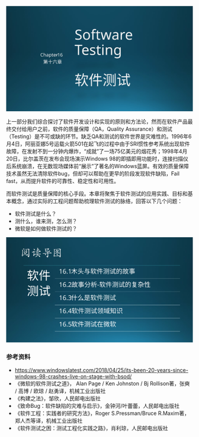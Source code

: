 
<img src="img/Slide1.SVG"/>

上一部分我们综合探讨了软件开发设计和实现的原则和方法论，然而在软件产品最终交付给用户之前，软件的质量保障（QA，Quality Assurance）和测试（Testing）是不可或缺的环节。缺乏QA和测试的软件世界是灾难性的。1996年6月4日，阿丽亚娜5号运载火箭501在起飞的过程中由于SRI惯性参考系统出现软件故障，在发射不到一分钟内爆炸，“成就”了一场75亿美元的烟花秀；1998年4月20日，比尔盖茨在发布会现场演示Windows 98的即插即用功能时，连接扫描仪后系统崩溃，在无数现场媒体前“展示”了著名的Windows蓝屏。有效的质量保障技术虽然无法清除软件bug，但却可以帮助在更早的阶段发现软件缺陷，Fail fast，从而提升软件的可靠性、稳定性和可用性。

而软件测试是质量保障的核心手段。本章将聚焦于软件测试的应用实践、目标和基本概念，通过实际的工程问题帮助梳理软件测试的脉络，回答以下几个问题：
- 软件测试是什么？
- 测什么，谁来测，怎么测？
- 微软是如何做软件测试的？

<img src="img/Slide2.SVG"/>



### 参考资料

- https://www.windowslatest.com/2018/04/25/its-been-20-years-since-windows-98-crashes-live-on-stage-with-bsod/
- 《微软的软件测试之道》， Alan Page / Ken Johnston / Bj Rollison著，张奭 / 高博 / 欧琼 / 赵勇译，机械工业出版社
- 《构建之法》，邹欣，人民邮电出版社
- 《致命Bug：软件缺陷的灾难与启示》，金钟河/叶蕾蕾，人民邮电出版社
- 《软件工程：实践者的研究方法》，Roger S.Pressman/Bruce R.Maxim著，郑人杰等译，机械工业出版社
- 《软件测试之困：测试工程化实践之路》，肖利琼，人民邮电出版社
